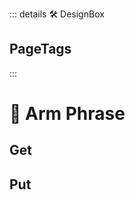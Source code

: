 ::: details 🛠 <dev>DesignBox</dev> 


<h2>PageTags</h2>
:::

# 🔷 <moto>Arm Phrase</moto>

## Get

## Put